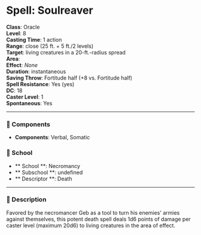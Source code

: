 
# Spell: Soulreaver
**Class**: Oracle  
**Level**: 8  
**Casting Time**: 1 action  
**Range**: close (25 ft. + 5 ft./2 levels)  
**Target**: living creatures in a 20-ft.-radius spread  
**Area**:   
**Effect**: _None_  
**Duration**: instantaneous  
**Saving Throw**: Fortitude half (+8 vs. Fortitude half)  
**Spell Resistance**: Yes (yes)  
**DC**: 18  
**Caster Level**: 1  
**Spontaneous**: Yes

---

### 🔮 Components
- **Components**: Verbal, Somatic

### 🏫 School
- ** School **: Necromancy
- ** Subschool **: undefined
- ** Descriptor **: Death
---

### 📜 Description
Favored by the necromancer Geb as a tool to turn his enemies' armies against themselves, this potent death spell deals 1d6 points of damage per caster level (maximum 20d6) to living creatures in the area of effect.
